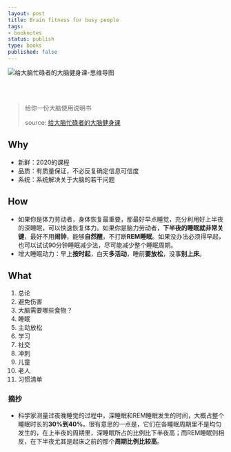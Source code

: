 ```yaml
--- 
layout: post
title: Brain fitness for busy people
tags: 
- booknotes
status: publish
type: books
published: false
---
```


![给大脑忙碌者的大脑健身课-思维导图](https://i.imgur.com/BL3PTyQ.png)

<br>
<br>

> 给你一份大脑使用说明书  
> 
> source: [给大脑忙碌者的大脑健身课](https://www.dedao.cn/course/6mQARNzM8r1KQQ3snpKe3dGOg0aPon)

## Why

* 新鲜：2020的课程
* 品质：有质量保证，不必反复确定信息可信度
* 系统：系统解决关于大脑的若干问题
 
## How

* 如果你是体力劳动者，身体恢复最重要，那最好早点睡觉，充分利用好上半夜的深睡眠，可以快速恢复体力。如果你是脑力劳动者，**下半夜的睡眠就非常关键**，最好不用**闹钟**，能够**自然醒**，不打断**REM睡眠**。如果没办法必须得早起，也可以试试90分钟睡眠减少法，尽可能减少整个睡眠周期。
* 增大睡眠动力：早上**按时起**，白天**多活动**，睡前**要放松**，没事**别上床**。

## What


1. 总论
1. 避免伤害
1. 大脑需要哪些食物？
1. 睡眠
1. 主动放松
1. 学习
1. 社交
1. 冲刺
1. 儿童
1. 老人
1. 习惯清单

### 摘抄

* 科学家测量过夜晚睡觉的过程中，深睡眠和REM睡眠发生的时间，大概占整个睡眠时长的**30%到40%**。很有意思的一点是，它们在各睡眠周期里不是均匀发生的，在上半夜的周期里，深睡眠所占的比例比下半夜高；而REM睡眠则相反，在下半夜尤其是起床之前的那个**周期比例比较高**。


<br>
<br>

